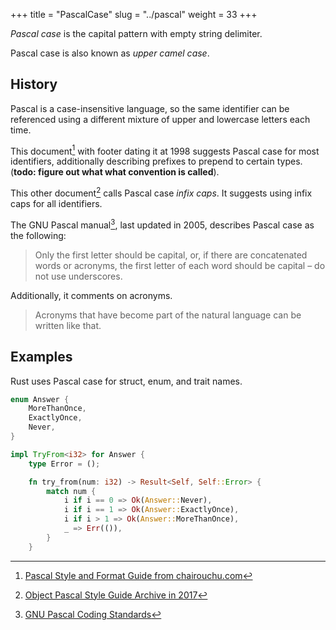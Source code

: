 +++
title = "PascalCase"
slug = "../pascal"
weight = 33
+++

_Pascal case_ is the capital pattern with empty string delimiter.

Pascal case is also known as _upper camel case_.

## History

Pascal is a case-insensitive language, so the same identifier can be referenced using a different mixture of upper and lowercase letters each time.

This document[^1] with footer dating it at 1998 suggests Pascal case for most identifiers, additionally describing prefixes to prepend to certain types. (**todo: figure out what what convention is called**).

This other document[^2] calls Pascal case _infix caps_.  It suggests using infix caps for all identifiers.

The GNU Pascal manual[^3], last updated in 2005, describes Pascal case as the following:

> Only the first letter should be capital, or, if there are concatenated words or acronyms, the first letter of each word should be capital – do not use underscores. 

Additionally, it comments on acronyms.

> Acronyms that have become part of the natural language can be written like that. 

[^1]: [Pascal Style and Format Guide from chairouchu.com](https://chairouchu.com/documents/Format01.pdf)
[^2]: [Object Pascal Style Guide Archive in 2017](https://ia800603.us.archive.org/18/items/ObjectPascalStyleGuide_201708/SoftwareEngineering/Object%20Pascal%20Style%20Guide.pdf)
[^3]: [GNU Pascal Coding Standards](https://www.gnu-pascal.de/h-gpcs-en.html)

## Examples

Rust uses Pascal case for struct, enum, and trait names.

```rust {filename="Rust"}
enum Answer {
    MoreThanOnce,
    ExactlyOnce,
    Never,
}

impl TryFrom<i32> for Answer {
    type Error = ();

    fn try_from(num: i32) -> Result<Self, Self::Error> {
        match num {
            i if i == 0 => Ok(Answer::Never),
            i if i == 1 => Ok(Answer::ExactlyOnce),
            i if i > 1 => Ok(Answer::MoreThanOnce),
            _ => Err(()),
        }
    }
```
